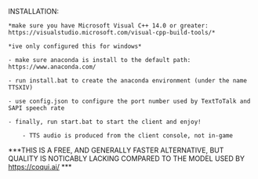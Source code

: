 INSTALLATION:

	*make sure you have Microsoft Visual C++ 14.0 or greater: https://visualstudio.microsoft.com/visual-cpp-build-tools/*
	
	*ive only configured this for windows*
	
	- make sure anaconda is install to the default path: https://www.anaconda.com/
	
	- run install.bat to create the anaconda environment (under the name TTSXIV)
	
	- use config.json to configure the port number used by TextToTalk and SAPI speech rate
	
	- finally, run start.bat to start the client and enjoy!

		- TTS audio is produced from the client console, not in-game

***THIS IS A FREE, AND GENERALLY FASTER ALTERNATIVE, BUT QUALITY IS NOTICABLY LACKING COMPARED TO THE MODEL USED BY https://coqui.ai/ ***
